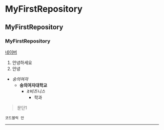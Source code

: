 # MyFirstRepository
## MyFirstRepository
### MyFirstRepository

[네이버](http://www.naver.com)

1. 안녕하세요
2. 안녕

- _숭의여자_
  - **숭의여자대학교**
    - *it비즈니스*
      - 학과

>문단1
>
```
코드블럭 안
```
***


